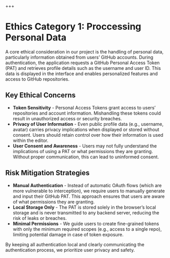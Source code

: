 +++
# Ethics Category 1: Proccessing Personal Data

A core ethical consideration in our project is the handling of personal data, particularly information obtained from users’ GitHub accounts. During authentication, the application requests a GitHub Personal Access Token (PAT) and retrieves profile details such as the username and user ID. This data is displayed in the interface and enables personalized features and access to GitHub repositories.

## Key Ethical Concerns

*   **Token Sensitivity** - Personal Access Tokens grant access to users’ repositories and account information. Mishandling these tokens could result in unauthorized access or security breaches.
*   **Privacy of User Information** - Even public profile data (e.g., username, avatar) carries privacy implications when displayed or stored without consent. Users should retain control over how their information is used within the editor.
*   **User Consent and Awareness** - Users may not fully understand the implications of using a PAT or what permissions they are granting. Without proper communication, this can lead to uninformed consent.

## Risk Mitigation Strategies

*   **Manual Authentication** - Instead of automatic OAuth flows (which are more vulnerable to interception), we require users to manually generate and input their GitHub PAT. This approach ensures that users are aware of what permissions they are granting.
*   **Local Storage Only** - The PAT is stored solely in the browser’s local storage and is never transmitted to any backend server, reducing the risk of leaks or breaches.
*   **Minimal Permissions** - We guide users to create fine-grained tokens with only the minimum required scopes (e.g., access to a single repo), limiting potential damage in case of token exposure.

By keeping all authentication local and clearly communicating the authentication process, we prioritize user privacy and safety.